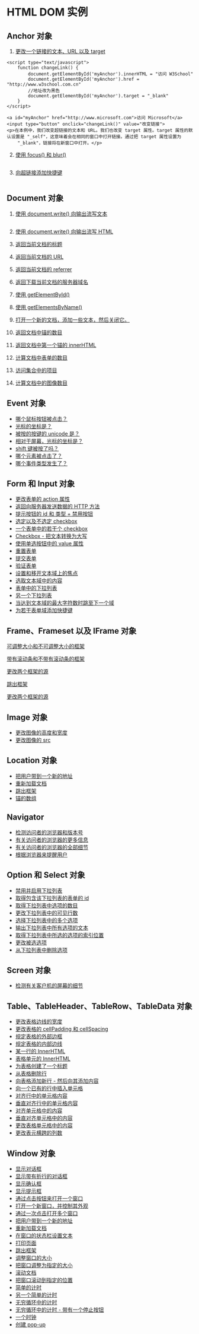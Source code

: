 # HTML DOM 实例

## Anchor 对象

1. [更改一个链接的文本、URL 以及 target](http://www.w3school.com.cn/tiy/t.asp?f=hdom_anchor_href)
```
<script type="text/javascript">
    function changeLink() {
        document.getElementById('myAnchor').innerHTML = "访问 W3School"
        document.getElementById('myAnchor').href = "http://www.w3school.com.cn"
        //地址改为黑色
        document.getElementById('myAnchor').target = "_blank"
    }
</script>

<a id="myAnchor" href="http://www.microsoft.com">访问 Microsoft</a>
<input type="button" onclick="changeLink()" value="改变链接">
<p>在本例中，我们改变超链接的文本和 URL。我们也改变 target 属性。target 属性的默认设置是 "_self"，这意味着会在相同的窗口中打开链接。通过把 target 属性设置为
    "_blank"，链接将在新窗口中打开。</p>
```
2. [使用 focus() 和 blur()](http://www.w3school.com.cn/tiy/t.asp?f=hdom_anchor_focus_blur)
```

```
3. [向超链接添加快捷键](http://www.w3school.com.cn/tiy/t.asp?f=hdom_accesskey_anchor)
```

```

## Document 对象

1. [使用 document.write() 向输出流写文本](http://www.w3school.com.cn/tiy/t.asp?f=hdom_text)

   ```
   
   ```

2. [使用 document.write() 向输出流写 HTML](http://www.w3school.com.cn/tiy/t.asp?f=hdom_formattext)

3. [返回当前文档的标题](http://www.w3school.com.cn/tiy/t.asp?f=hdom_document_title)

4. [返回当前文档的 URL](http://www.w3school.com.cn/tiy/t.asp?f=hdom_document_url)

5. [返回当前文档的 referrer](http://www.w3school.com.cn/tiy/t.asp?f=hdom_document_referrer)

6. [返回下载当前文档的服务器域名](http://www.w3school.com.cn/tiy/t.asp?f=hdom_document_domain)

7. [使用 getElementById()](http://www.w3school.com.cn/tiy/t.asp?f=hdom_document_getbyid)

8. [使用 getElementsByName()](http://www.w3school.com.cn/tiy/t.asp?f=hdom_document_getbyname)

9. [打开一个新的文档，添加一些文本，然后关闭它。](http://www.w3school.com.cn/tiy/t.asp?f=hdom_document_open)

10. [返回文档中锚的数目](http://www.w3school.com.cn/tiy/t.asp?f=hdom_document_anchors)

11. [返回文档中第一个锚的 innerHTML](http://www.w3school.com.cn/tiy/t.asp?f=hdom_document_anchors2)

12. [计算文档中表单的数目](http://www.w3school.com.cn/tiy/t.asp?f=hdom_collection_length)

13. [访问集合中的项目](http://www.w3school.com.cn/tiy/t.asp?f=hdom_collection_item)

14. [计算文档中的图像数目](http://www.w3school.com.cn/tiy/t.asp?f=hdom_collection_imglength)

## Event 对象

- [哪个鼠标按钮被点击？](http://www.w3school.com.cn/tiy/t.asp?f=hdom_event_button)
- [光标的坐标是？](http://www.w3school.com.cn/tiy/t.asp?f=hdom_event_clientx)
- [被按的按键的 unicode 是？](http://www.w3school.com.cn/tiy/t.asp?f=hdom_event_keycode)
- [相对于屏幕，光标的坐标是？](http://www.w3school.com.cn/tiy/t.asp?f=hdom_event_screenxy)
- [shift 键被按了吗？](http://www.w3school.com.cn/tiy/t.asp?f=hdom_event_shiftkey)
- [哪个元素被点击了？](http://www.w3school.com.cn/tiy/t.asp?f=hdom_event_srcelement)
- [哪个事件类型发生了？](http://www.w3school.com.cn/tiy/t.asp?f=hdom_event_type)

## Form 和 Input 对象

- [更改表单的 action 属性](http://www.w3school.com.cn/tiy/t.asp?f=hdom_form_action)
- [返回向服务器发送数据的 HTTP 方法](http://www.w3school.com.cn/tiy/t.asp?f=hdom_form_method)
- [提示按钮的 id 和 类型 + 禁用按钮](http://www.w3school.com.cn/tiy/t.asp?f=hdom_pushbutton)
- [选定以及不选定 checkbox](http://www.w3school.com.cn/tiy/t.asp?f=hdom_input_checked)
- [一个表单中的若干个 checkbox](http://www.w3school.com.cn/tiy/t.asp?f=hdom_form_checkbox)
- [Checkbox - 把文本转换为大写](http://www.w3school.com.cn/tiy/t.asp?f=hdom_checkbox)
- [使用单选按钮中的 value 属性](http://www.w3school.com.cn/tiy/t.asp?f=hdom_form_radio)
- [重置表单](http://www.w3school.com.cn/tiy/t.asp?f=hdom_form_reset)
- [提交表单](http://www.w3school.com.cn/tiy/t.asp?f=hdom_form_submit)
- [验证表单](http://www.w3school.com.cn/tiy/t.asp?f=hdom_formvalidate)
- [设置和移开文本域上的焦点](http://www.w3school.com.cn/tiy/t.asp?f=hdom_text_focus_blur)
- [选取文本域中的内容](http://www.w3school.com.cn/tiy/t.asp?f=hdom_select2)
- [表单中的下拉列表](http://www.w3school.com.cn/tiy/t.asp?f=hdom_putdropdown)
- [另一个下拉列表](http://www.w3school.com.cn/tiy/t.asp?f=hdom_putmore)
- [当达到文本域的最大字符数时跳至下一个域](http://www.w3school.com.cn/tiy/t.asp?f=hdom_autonext)
- [为若干表单域添加快捷键](http://www.w3school.com.cn/tiy/t.asp?f=hdom_accesskey_form)

## Frame、Frameset 以及 IFrame 对象

[可调整大小和不可调整大小的框架](http://www.w3school.com.cn/tiy/t.asp?f=hdom_frame_noresize)

[带有滚动条和不带有滚动条的框架](http://www.w3school.com.cn/tiy/t.asp?f=hdom_frame_scrolling)

[更改两个框架的源](http://www.w3school.com.cn/tiy/t.asp?f=hdom_frame_src)

[跳出框架](http://www.w3school.com.cn/tiy/t.asp?f=hdom_breakout)

[更改两个框架的源](http://www.w3school.com.cn/tiy/t.asp?f=hdom_two_iframes)

## Image 对象

- [更改图像的高度和宽度](http://www.w3school.com.cn/tiy/t.asp?f=hdom_image_height)
- [更改图像的 src](http://www.w3school.com.cn/tiy/t.asp?f=hdom_image_src)

## Location 对象

- [把用户带到一个新的地址](http://www.w3school.com.cn/tiy/t.asp?f=hdom_location)
- [重新加载文档](http://www.w3school.com.cn/tiy/t.asp?f=hdom_reload)
- [跳出框架](http://www.w3school.com.cn/tiy/t.asp?f=hdom_breakout)
- [锚的数组](http://www.w3school.com.cn/tiy/t.asp?f=hdom_anchor1)

## Navigator

- [检测访问者的浏览器和版本号](http://www.w3school.com.cn/tiy/t.asp?f=hdom_browser)
- [有关访问者的浏览器的更多信息](http://www.w3school.com.cn/tiy/t.asp?f=hdom_browserdetails)
- [有关访问者的浏览器的全部细节](http://www.w3school.com.cn/tiy/t.asp?f=hdom_navigator)
- [根据浏览器来提醒用户](http://www.w3school.com.cn/tiy/t.asp?f=hdom_browser2)

## Option 和 Select 对象

- [禁用并启用下拉列表](http://www.w3school.com.cn/tiy/t.asp?f=hdom_select_disabled)
- [取得包含该下拉列表的表单的 id](http://www.w3school.com.cn/tiy/t.asp?f=hdom_select_form)
- [取得下拉列表中选项的数目](http://www.w3school.com.cn/tiy/t.asp?f=hdom_select_length)
- [更改下拉列表中的可见行数](http://www.w3school.com.cn/tiy/t.asp?f=hdom_select_size)
- [选择下拉列表中的多个选项](http://www.w3school.com.cn/tiy/t.asp?f=hdom_select_multiple)
- [输出下拉列表中所有选项的文本](http://www.w3school.com.cn/tiy/t.asp?f=hdom_select_options)
- [取得下拉列表中所选的选项的索引位置](http://www.w3school.com.cn/tiy/t.asp?f=hdom_option_index1)
- [更改被选选项](http://www.w3school.com.cn/tiy/t.asp?f=hdom_option_selected)
- [从下拉列表中删除选项](http://www.w3school.com.cn/tiy/t.asp?f=hdom_select_remove)

## Screen 对象

- [检测有关客户机的屏幕的细节](http://www.w3school.com.cn/tiy/t.asp?f=hdom_browsermonitor)

## Table、TableHeader、TableRow、TableData 对象

- [更改表格边线的宽度](http://www.w3school.com.cn/tiy/t.asp?f=hdom_table_border)
- [更改表格的 cellPadding 和 cellSpacing](http://www.w3school.com.cn/tiy/t.asp?f=hdom_table_paddspac)
- [规定表格的外部边框](http://www.w3school.com.cn/tiy/t.asp?f=hdom_table_frame)
- [规定表格的内部边线](http://www.w3school.com.cn/tiy/t.asp?f=hdom_table_rules)
- [某一行的 InnerHTML](http://www.w3school.com.cn/tiy/t.asp?f=hdom_table_rows)
- [表格单元的 InnerHTML](http://www.w3school.com.cn/tiy/t.asp?f=hdom_table_cells)
- [为表格创建了一个标题](http://www.w3school.com.cn/tiy/t.asp?f=hdom_table_createcaption)
- [从表格删除行](http://www.w3school.com.cn/tiy/t.asp?f=hdom_table_deleterow)
- [向表格添加新行 - 然后向其添加内容](http://www.w3school.com.cn/tiy/t.asp?f=hdom_table_insertrow)
- [向一个已有的行中插入单元格](http://www.w3school.com.cn/tiy/t.asp?f=hdom_tablerow_insertcell)
- [对齐行中的单元格内容](http://www.w3school.com.cn/tiy/t.asp?f=hdom_tablerow_align)
- [垂直对齐行中的单元格内容](http://www.w3school.com.cn/tiy/t.asp?f=hdom_tablerow_valign)
- [对齐单元格中的内容](http://www.w3school.com.cn/tiy/t.asp?f=hdom_tablecell_align)
- [垂直对齐单元格中的内容](http://www.w3school.com.cn/tiy/t.asp?f=hdom_tablecell_valign)
- [更改表格单元格中的内容](http://www.w3school.com.cn/tiy/t.asp?f=hdom_tablerow_cells)
- [更改表元横跨的列数](http://www.w3school.com.cn/tiy/t.asp?f=hdom_tablecell_colspan)

## Window 对象

- [显示对话框](http://www.w3school.com.cn/tiy/t.asp?f=hdom_alert)
- [显示带有折行的对话框](http://www.w3school.com.cn/tiy/t.asp?f=hdom_alert2)
- [显示确认框](http://www.w3school.com.cn/tiy/t.asp?f=hdom_confirm)
- [显示提示框](http://www.w3school.com.cn/tiy/t.asp?f=hdom_prompt)
- [通过点击按钮来打开一个窗口](http://www.w3school.com.cn/tiy/t.asp?f=hdom_openwindow)
- [打开一个新窗口，并控制其外观](http://www.w3school.com.cn/tiy/t.asp?f=hdom_openallwindow)
- [通过一次点击打开多个窗口](http://www.w3school.com.cn/tiy/t.asp?f=hdom_multiwindows)
- [把用户带到一个新的地址](http://www.w3school.com.cn/tiy/t.asp?f=hdom_location)
- [重新加载文档](http://www.w3school.com.cn/tiy/t.asp?f=hdom_reload)
- [在窗口的状态栏设置文本](http://www.w3school.com.cn/tiy/t.asp?f=hdom_statusbar)
- [打印页面](http://www.w3school.com.cn/tiy/t.asp?f=hdom_print)
- [跳出框架](http://www.w3school.com.cn/tiy/t.asp?f=hdom_breakout)
- [调整窗口的大小](http://www.w3school.com.cn/tiy/t.asp?f=hdom_window_resizeby)
- [把窗口调整为指定的大小](http://www.w3school.com.cn/tiy/t.asp?f=hdom_window_resizeto)
- [滚动文档](http://www.w3school.com.cn/tiy/t.asp?f=hdom_window_scrollby)
- [把窗口滚动到指定的位置](http://www.w3school.com.cn/tiy/t.asp?f=hdom_window_scrollto)
- [简单的计时](http://www.w3school.com.cn/tiy/t.asp?f=hdom_timing1)
- [另一个简单的计时](http://www.w3school.com.cn/tiy/t.asp?f=hdom_timing2)
- [无穷循环中的计时](http://www.w3school.com.cn/tiy/t.asp?f=hdom_timing_infinite)
- [无穷循环中的计时 - 带有一个停止按钮](http://www.w3school.com.cn/tiy/t.asp?f=hdom_timing_stop)
- [一个时钟](http://www.w3school.com.cn/tiy/t.asp?f=hdom_timing_clock)
- [创建 pop-up](http://www.w3school.com.cn/tiy/t.asp?f=hdom_window_popup)